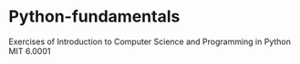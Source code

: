 # Python-fundamentals
Exercises of Introduction to Computer Science and Programming in Python MIT 6.0001
